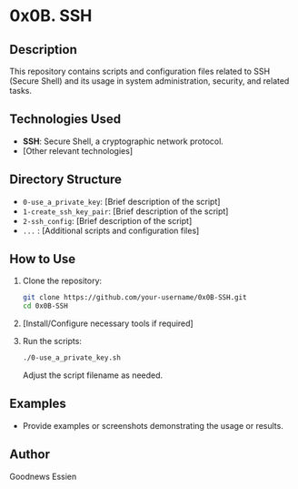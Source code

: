 # 0x0B. SSH

## Description

This repository contains scripts and configuration files related to SSH (Secure Shell) and its usage in system administration, security, and related tasks.

## Technologies Used

- **SSH**: Secure Shell, a cryptographic network protocol.
- [Other relevant technologies]

## Directory Structure

- `0-use_a_private_key`: [Brief description of the script]
- `1-create_ssh_key_pair`: [Brief description of the script]
- `2-ssh_config`: [Brief description of the script]
- `...` : [Additional scripts and configuration files]

## How to Use

1. Clone the repository:

    ```bash
    git clone https://github.com/your-username/0x0B-SSH.git
    cd 0x0B-SSH
    ```

2. [Install/Configure necessary tools if required]

3. Run the scripts:

    ```bash
    ./0-use_a_private_key.sh
    ```

    Adjust the script filename as needed.

## Examples

- Provide examples or screenshots demonstrating the usage or results.

## Author

Goodnews Essien

